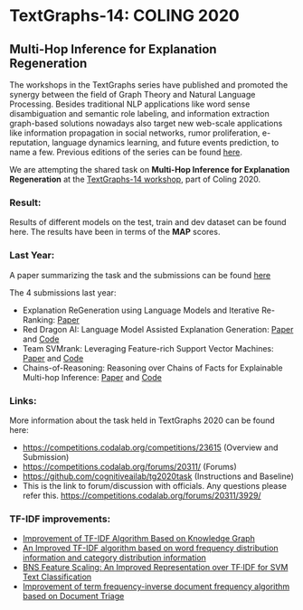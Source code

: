 # TextGraphs-14: COLING 2020

## Multi-Hop Inference for Explanation Regeneration
The workshops in the TextGraphs series have published and promoted the synergy between the field of Graph Theory and Natural Language Processing. Besides traditional NLP applications like word sense disambiguation and semantic role labeling, and information extraction graph-based solutions nowadays also target new web-scale applications like information propagation in social networks, rumor proliferation, e-reputation, language dynamics learning, and future events prediction, to name a few.  Previous editions of the series can be found [here](http://textgraphs.org/).

We are attempting the shared task on **Multi-Hop Inference for Explanation Regeneration** at the [TextGraphs-14 workshop](https://sites.google.com/view/textgraphs2020), part of Coling 2020.

### Result:
Results of different models on the test, train and dev dataset can be found here.
The results have been in terms of the **MAP** scores.

### Last Year:  
  
A paper summarizing the task and the submissions can be found [here](https://www.aclweb.org/anthology/D19-5309.pdf)  
  
The 4 submissions last year:  
- Explanation ReGeneration using Language Models and Iterative Re-Ranking: [Paper](https://www.aclweb.org/anthology/D19-5310.pdf)  
- Red Dragon AI: Language Model Assisted Explanation Generation: [Paper](https://www.aclweb.org/anthology/D19-5311.pdf) and [Code](https://github.com/mdda/worldtree_corpus/tree/textgraphs)  
- Team SVMrank: Leveraging Feature-rich Support Vector Machines: [Paper](https://www.aclweb.org/anthology/D19-5312.pdf) and [Code](https://github.com/jenlindadsouza/tg2019task)   
- Chains-of-Reasoning: Reasoning over Chains of Facts for Explainable Multi-hop Inference: [Paper](https://www.aclweb.org/anthology/D19-5313.pdf) and [Code](https://github.com/ameyagodbole/multihop_inference_explanation_regeneration)   
  
### Links:  
More information about the task held in TextGraphs 2020 can be found here:  
  
- https://competitions.codalab.org/competitions/23615 (Overview and Submission)  
- https://competitions.codalab.org/forums/20311/ (Forums)  
- https://github.com/cognitiveailab/tg2020task (Instructions and Baseline)  
- This is the link to forum/discussion with officials. Any questions please refer this. https://competitions.codalab.org/forums/20311/3929/

### TF-IDF improvements:  
- [Improvement of TF-IDF Algorithm Based on Knowledge Graph](https://www.researchgate.net/publication/328995625_Improvement_of_TF-IDF_Algorithm_Based_on_Knowledge_Graph/link/5cfccbca299bf13a3848bbe6/download)  
- [An Improved TF-IDF algorithm based on word frequency distribution information and category distribution information](https://dl.acm.org/doi/abs/10.1145/3232116.3232152)  
- [BNS Feature Scaling: An Improved Representation over TF·IDF for SVM Text Classification](https://www.hpl.hp.com/techreports/2007/HPL-2007-32R1.pdf)  
- [Improvement of term frequency-inverse document frequency algorithm based on Document Triage](http://en.cnki.com.cn/Article_en/CJFDTotal-JSJY201512039.htm)  
